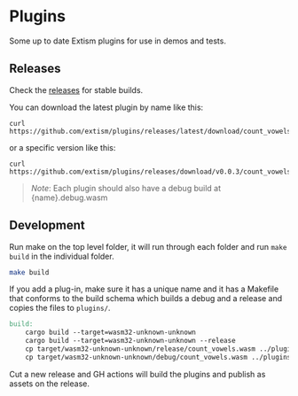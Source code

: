 # Plugins

Some up to date Extism plugins for use in demos and tests.

## Releases

Check the [releases](https://github.com/extism/plugins/releases) for stable builds.

You can download the latest plugin by name like this:

```
curl https://github.com/extism/plugins/releases/latest/download/count_vowels.wasm
```

or a specific version like this:

```
curl https://github.com/extism/plugins/releases/download/v0.0.3/count_vowels.wasm
```

> *Note*: Each plugin should also have a debug build at {name}.debug.wasm

## Development

Run make on the top level folder, it will run through each folder and run `make build` in the individual folder.

```bash
make build
```

If you add a plug-in, make sure it has a unique name and it has a Makefile that conforms to the build schema which builds a debug and a release and copies the files to `plugins/`.

```makefile
build:
	cargo build --target=wasm32-unknown-unknown
	cargo build --target=wasm32-unknown-unknown --release
	cp target/wasm32-unknown-unknown/release/count_vowels.wasm ../plugins/count_vowels.wasm
	cp target/wasm32-unknown-unknown/debug/count_vowels.wasm ../plugins/count_vowels.debug.wasm
```

Cut a new release and GH actions will build the plugins and publish as assets on the release.
